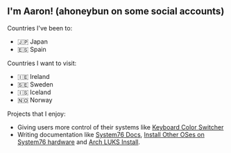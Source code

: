 ## I'm Aaron! (ahoneybun on some social accounts)

Countries I've been to:
- 🇯🇵 Japan
- 🇪🇸 Spain

Countries I want to visit:
- 🇮🇪 Ireland
- 🇸🇪 Sweden
- 🇮🇸 Iceland
- 🇳🇴 Norway

Projects that I enjoy:
- Giving users more control of their systems like [Keyboard Color Switcher](https://github.com/ahoneybun/keyboard-color-switcher)
- Writing documentation like [System76 Docs](https://github.com/system76/docs/), [Install Other OSes on System76 hardware](https://github.com/ahoneybun/Install-OtherOSes-on-System76) and [Arch LUKS Install](https://github.com/ahoneybun/Arch-LUKS-systemd-boot-install).
